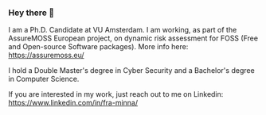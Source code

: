 ### Hey there 👋


I am a Ph.D. Candidate at VU Amsterdam. I am working, as part of the AssureMOSS European project, on dynamic risk assessment for FOSS (Free and Open-source Software packages). More info here: https://assuremoss.eu/

I hold a Double Master's degree in Cyber Security and a Bachelor's degree in Computer Science.

If you are interested in my work, just reach out to me on Linkedin: https://www.linkedin.com/in/fra-minna/
